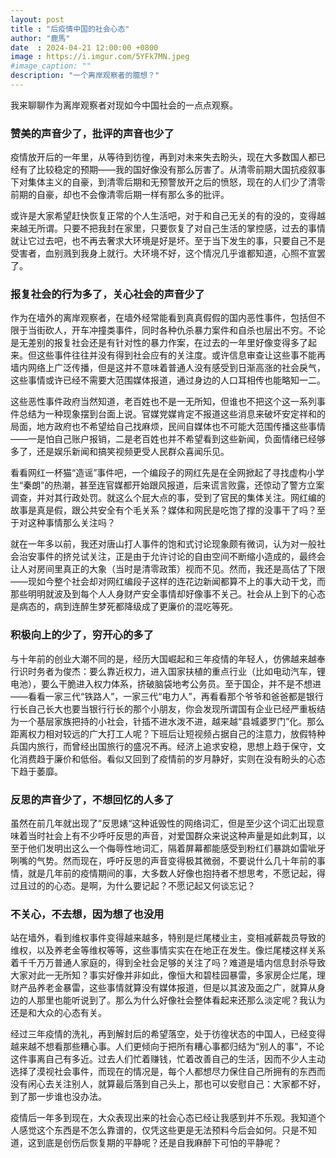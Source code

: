 ```yaml
---
layout: post
title : "后疫情中国的社会心态"
author: "鹿馬"
date  : 2024-04-21 12:00:00 +0800
image : https://i.imgur.com/5YFk7MN.jpeg
#image_caption: ""
description: "一个离岸观察者的臆想？"
---
```


我来聊聊作为离岸观察者对现如今中国社会的一点点观察。

<!--more-->

### 赞美的声音少了，批评的声音也少了

疫情放开后的一年里，从等待到彷徨，再到对未来失去盼头，现在大多数国人都已经有了比较稳定的预期——我的国好像没有那么厉害了。从清零前期大国抗疫叙事下对集体主义的自豪，到清零后期和无预警放开之后的愤怒，现在的人们少了清零前期的自豪，却也不会像清零后期一样有那么多的批评。

或许是大家希望赶快恢复正常的个人生活吧，对于和自己无关的有的没的，变得越来越无所谓。只要不把我封在家里，只要恢复了对自己生活的掌控感，过去的事情就让它过去吧，也不再去奢求大环境是好是坏。至于当下发生的事，只要自己不是受害者，血别溅到我身上就行。大环境不好，这个情况几乎谁都知道，心照不宣罢了。


### 报复社会的行为多了，关心社会的声音少了

作为在墙外的离岸观察者，在墙外经常能看到真真假假的国内恶性事件，包括但不限于当街砍人，开车冲撞类事件，同时各种仇杀暴力案件和自杀也层出不穷。不论是无差别的报复社会还是有针对性的暴力作案，在过去的一年里好像变得多了起来。但这些事件往往并没有得到社会应有的关注度。或许信息审查让这些事不能再墙内网络上广泛传播，但是这并不意味着普通人没有感受到日渐高涨的社会戾气，这些事情或许已经不需要大范围媒体报道，通过身边的人口耳相传也能略知一二。

这些恶性事件政府当然知道，老百姓也不是一无所知，但谁也不把这个这一系列事件总结为一种现象摆到台面上说。官媒党媒肯定不报道这些消息来破坏安定祥和的局面，地方政府也不希望给自己找麻烦，民间自媒体也不可能大范围传播这些事情——一是怕自己账户报销，二是老百姓也并不希望看到这些新闻，负面情绪已经够多了，还是娱乐新闻和搞笑视频更受人民群众喜闻乐见。

看看网红一杯猫“造谣”事件吧，一个编段子的网红先是在全网掀起了寻找虚构小学生“秦朗”的热潮，甚至连官媒都开始跟风报道，后来谎言败露，还惊动了警方立案调查，并对其行政处罚。就这么个屁大点的事，受到了官民的集体关注。网红编的故事是真是假，跟公共安全有个毛关系？媒体和网民是吃饱了撑的没事干了吗？至于对这种事情那么关注吗？

就在一年多以前，我还对唐山打人事件的饱和式讨论现象颇有微词，认为对一般社会治安事件的挤兑试关注，正是由于允许讨论的自由空间不断缩小造成的，最终会让人对房间里真正的大象（当时是清零政策）视而不见。然而，我还是高估了下限——现如今整个社会却对网红编段子这样的连花边新闻都算不上的事大动干戈，而那些明明就波及到每个人人身财产安全事情却好像事不关己。社会从上到下的心态是病态的，病到连醉生梦死都降级成了更廉价的混吃等死。


### 积极向上的少了，穷开心的多了

与十年前的创业大潮不同的是，经历大国崛起和三年疫情的年轻人，仿佛越来越奉行识时务者为俊杰：要么靠近权力，进入国家扶植的重点行业（比如电动汽车，锂电池），要么干脆进入权力体系，挤破脑袋地考公务员。至于国企，并不是不想进——看看一家三代“铁路人”，一家三代“电力人”，再看看那个爷爷和爸爸都是银行行长自己长大也要当银行行长的那个小朋友，你会发现所谓国有企业已经严重板结为一个基层家族把持的小社会，针插不进水泼不进，越来越“县城婆罗门”化。那么距离权力相对较远的广大打工人呢？下班后让短视频占据自己的注意力，放假特种兵国内旅行，而曾经出国旅行的盛况不再。经济上追求安稳，思想上趋于保守，文化消费趋于廉价和低俗。看似又回到了疫情前的岁月静好，实则在没有盼头的心态下趋于萎靡。


### 反思的声音少了，不想回忆的人多了

虽然在前几年就出现了”反思婊“这种诋毁性的网络词汇，但是至少这个词汇出现意味着当时社会上有不少呼吁反思的声音，对爱国群众来说这种声量是如此刺耳，以至于他们发明出这么一个侮辱性地词汇，隔着屏幕都能感受到粉红们暴跳如雷呲牙咧嘴的气势。然而现在，呼吁反思的声音变得极其微弱，不要说什么几十年前的事情，就是几年前的疫情期间的事，大多数人好像也抱持者不想思考，不愿记起，得过且过的的心态。是啊，为什么要记起？不愿记起又何谈忘记？


### 不关心，不去想，因为想了也没用

站在墙外，看到维权事件变得越来越多，特别是烂尾楼业主，变相减薪裁员导致的维权，以及养老金等维权等等，这些事情实实在在地正在发生。像烂尾楼这样关系着千千万万普通人家庭的，得到全社会足够的关注了吗？难道是墙内信息封杀导致大家对此一无所知？事实好像并非如此，像恒大和碧桂园暴雷，多家房企烂尾，理财产品养老金暴雷，这些事情就算没有媒体报道，但是以其波及面之广，就算从身边的人那里也能听说到了。那么为什么好像社会整体看起来还那么淡定呢？我认为还是和大众的心态有关。

经过三年疫情的洗礼，再到解封后的希望落空，处于彷徨状态的中国人，已经变得越来越不想看那些糟心事。人们更倾向于把所有糟心事都归结为“别人的事”，不论这件事离自己有多近。过去人们忙着赚钱，忙着改善自己的生活，因而不少人主动选择了漠视社会事件，而现在的情况是，每个人都想尽力保住自己所拥有的东西而没有闲心去关注别人，就算最后落到自己头上，那也可以安慰自己：大家都不好，到了那一步谁也没办法。

疫情后一年多到现在，大众表现出来的社会心态已经让我感到并不乐观。我知道个人感觉这个东西是不怎么靠谱的，仅凭这些更是无法预料今后会如何。只是不知道，这到底是创伤后恢复期的平静呢？还是自我麻醉下可怕的平静呢？

<!--END-->